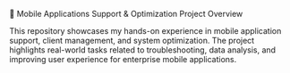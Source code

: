 📱 Mobile Applications Support & Optimization Project
Overview

This repository showcases my hands-on experience in mobile application support, client management, and system optimization. 
The project highlights real-world tasks related to troubleshooting, data analysis, 
and improving user experience for enterprise mobile applications.
